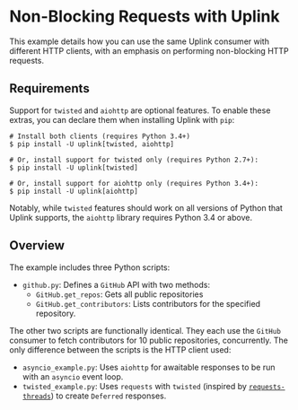 # Non-Blocking Requests with Uplink

This example details how you can use the same Uplink consumer with different
HTTP clients, with an emphasis on performing non-blocking HTTP requests.

## Requirements

Support for `twisted` and `aiohttp` are optional features. To enable these
extras, you can declare them when installing Uplink with `pip`:

```
# Install both clients (requires Python 3.4+)
$ pip install -U uplink[twisted, aiohttp]

# Or, install support for twisted only (requires Python 2.7+):
$ pip install -U uplink[twisted]

# Or, install support for aiohttp only (requires Python 3.4+):
$ pip install -U uplink[aiohttp]
```

Notably, while `twisted` features should work on all versions of Python that
Uplink supports, the `aiohttp` library requires Python 3.4 or above.

## Overview

The example includes three Python scripts:

- `github.py`: Defines a `GitHub` API with two methods:
  - `GitHub.get_repos`: Gets all public repositories
  - `GitHub.get_contributors`: Lists contributors for the specified repository.

The other two scripts are functionally identical. They each use the `GitHub`
consumer to fetch contributors for 10 public repositories, concurrently. The
only difference between the scripts is the HTTP client used:

- `asyncio_example.py`: Uses `aiohttp` for awaitable responses to be run with
  an `asyncio` event loop.
- `twisted_example.py`: Uses `requests` with `twisted` (inspired by
  [`requests-threads`](https://github.com/requests/requests-threads))
  to create `Deferred` responses.

